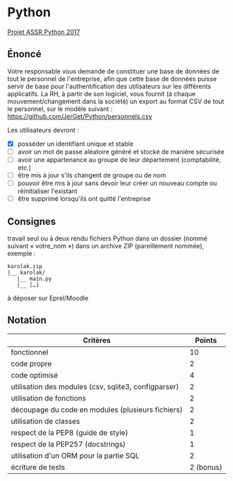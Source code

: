 # Python

[Projet ASSR Python 2017](https://git.karolak.fr/assr/projet-python-2017)

## Énoncé
Votre responsable vous demande de constituer une base de données de tout le personnel de l'entreprise, afin que cette base de données puisse servir de base pour l'authentification des utilisateurs sur les différents applicatifs.
La RH, à partir de son logiciel, vous fournit (à chaque mouvement/changement dans la société) un export au format CSV de tout le personnel, sur le modèle suivant : https://github.com/JerGet/Python/personnels.csv

Les utilisateurs devront :
- [x] posséder un identifiant unique et stable
- [ ] avoir un mot de passe aléatoire généré et stocké de manière sécurisée
- [ ] avoir une appartenance au groupe de leur département (comptabilité, etc.)
- [ ] être mis à jour s'ils changent de groupe ou de nom
- [ ] pouvoir être mis à jour sans devoir leur créer un nouveau compte ou réinitialiser l'existant
- [ ] être supprimé lorsqu'ils ont quitté l'entreprise

## Consignes
travail seul ou à deux
rendu fichiers Python dans un dossier (nommé suivant « votre_nom ») dans un archive ZIP (pareillement nommée), exemple : 
	
	karolak.zip
	|__ karolak/
	   |__ main.py
 	   |__ […]
	
à déposer sur Eprel/Moodle

## Notation
| Critères												|	Points		|
|-------------------------------------------------------|---------------|
| fonctionnel 											|		10		|
| code propre 											| 		2		|
| code optimisé											|		4		|
| utilisation des modules (csv, sqlite3, configparser)	|		2		|
| utilisation de fonctions								|		2		|
| découpage du code en modules (plusieurs fichiers)		|		2		|
| utilisation de classes								|		2		|
| respect de la PEP8 (guide de style)					|		1		|
| respect de la PEP257 (docstrings)						|		1		|
| utilisation d'un ORM pour la partie SQL				|		2		|
| écriture de tests										|	2 (bonus)	|
